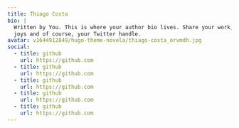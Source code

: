 ```yaml
---
title: Thiago Costa
bio: |
  Written by You. This is where your author bio lives. Share your work, your
  joys and of course, your Twitter handle.
avatar: v1644912849/hugo-theme-novela/thiago-costa_orvmdh.jpg
social:
  - title: github
    url: https://github.com
  - title: github
    url: https://github.com
  - title: github
    url: https://github.com
  - title: github
    url: https://github.com
  - title: github
    url: https://github.com
---
```

